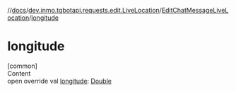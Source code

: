 //[docs](../../../index.md)/[dev.inmo.tgbotapi.requests.edit.LiveLocation](../index.md)/[EditChatMessageLiveLocation](index.md)/[longitude](longitude.md)



# longitude  
[common]  
Content  
open override val [longitude](longitude.md): [Double](https://kotlinlang.org/api/latest/jvm/stdlib/kotlin/-double/index.html)  



